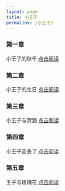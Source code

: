 ```yaml
---
layout: page
title: 小王子
permalink: /小王子/
---
```


### 第一章

小王子的秋千 <a href="https://praguednew.github.io/xiaowangzi-one/"> 点击阅读 </a>

### 第二章

小王子的生日 <a href="https://praguednew.github.io/xiaowangzi-two/"> 点击阅读 </a>

### 第三章

小王子与贺涵 <a href="https://praguednew.github.io/xiaowangzi-three/"> 点击阅读 </a>

### 第四章

小王子走丢了 <a href="https://praguednew.github.io/xiaowangzi-four/"> 点击阅读 </a>

### 第五章

王子与玫瑰花 <a href="https://praguednew.github.io/xiaowangzi-five/"> 点击阅读 </a>
